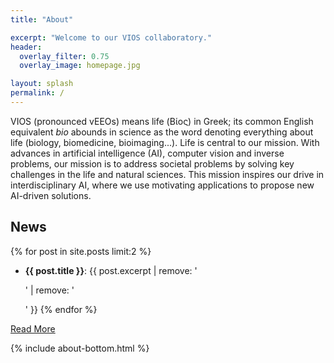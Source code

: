 ```yaml
---
title: "About"

excerpt: "Welcome to our VIOS collaboratory."
header:
  overlay_filter: 0.75
  overlay_image: homepage.jpg

layout: splash
permalink: /
---
```

VIOS (pronounced vEEOs) means life (Βίος) in Greek; its common English
equivalent *bio* abounds in science as the word denoting everything about life
(biology, biomedicine, bioimaging...). Life is central to our mission. With
advances in artificial intelligence (AI), computer vision and inverse problems, our
mission is to address societal problems by solving key challenges in the life
and natural sciences. This mission inspires our drive in interdisciplinary AI, where we use motivating applications to propose new AI-driven solutions. 

## News
{% for post in site.posts limit:2 %}
  * **{{ post.title }}**: {{ post.excerpt | remove: '<p>' | remove: '</p>' }}
{% endfor %}

<a href="/news" class="btn btn--info btn--small">Read More</a>

{% include about-bottom.html %}
